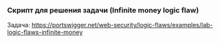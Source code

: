 ### Скрипт для решения задачи (Infinite money logic flaw)

Задача: https://portswigger.net/web-security/logic-flaws/examples/lab-logic-flaws-infinite-money

